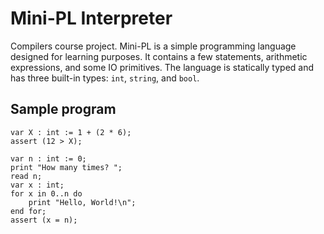 # Mini-PL Interpreter
Compilers course project. Mini-PL is a simple programming language designed for learning purposes.
It contains a few statements, arithmetic expressions, and some IO primitives. The language is statically typed and has three built-in types: `int`, `string`, and `bool`.

## Sample program
```
var X : int := 1 + (2 * 6);
assert (12 > X);

var n : int := 0;
print "How many times? ";
read n;
var x : int;
for x in 0..n do
    print "Hello, World!\n";
end for;
assert (x = n);
```